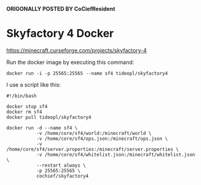 
**ORIGONALLY POSTED BY CoCiefResident**

Skyfactory 4 Docker
===================

https://minecraft.curseforge.com/projects/skyfactory-4

Run the docker image by executing this command:

```
docker run -i -p 25565:25565 --name sf4 tideopl/skyfactory4
```

I use a script like this:

```
#!/bin/bash

docker stop sf4
docker rm sf4
docker pull tideopl/skyfactory4

docker run -d --name sf4 \
           -v /home/core/sf4/world:/minecraft/world \
           -v /home/core/sf4/ops.json:/minecraft/ops.json \
           -v /home/core/sf4/server.properties:/minecraft/server.properties \
           -v /home/core/sf4/whitelist.json:/minecraft/whitelist.json \
           --restart always \
           -p 25565:25565 \
           cochief/skyfactory4
```
